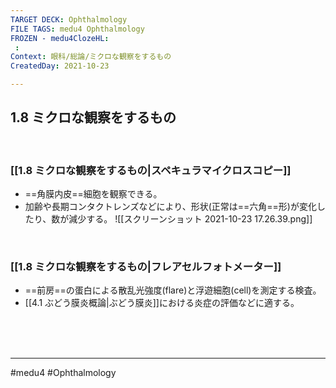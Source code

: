 ```yaml
---
TARGET DECK: Ophthalmology
FILE TAGS: medu4 Ophthalmology
FROZEN - medu4ClozeHL:
 : 
Context: 眼科/総論/ミクロな観察をするもの
CreatedDay: 2021-10-23

---
```


## 1.8 ミクロな観察をするもの

<br>

### [[1.8 ミクロな観察をするもの|スペキュラマイクロスコピー]]
* ==角膜内皮==細胞を観察できる。
* 加齢や長期コンタクトレンズなどにより、形状(正常は==六角==形)が変化したり、数が減少する。
![[スクリーンショット 2021-10-23 17.26.39.png]]
<!--ID: 1636198864761-->


<br>

### [[1.8 ミクロな観察をするもの|フレアセルフォトメーター]]
* ==前房==の蛋白による散乱光強度(flare)と浮遊細胞(cell)を測定する検査。
* [[4.1 ぶどう膜炎概論|ぶどう膜炎]]における炎症の評価などに適する。
<!--ID: 1636198864767-->



<br><br><br>

---
#medu4 #Ophthalmology
